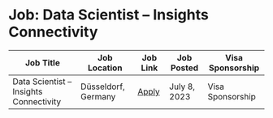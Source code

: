 # Job: Data Scientist – Insights Connectivity

| Job Title | Job Location | Job Link | Job Posted | Visa Sponsorship |
| --- | --- | --- | --- | --- |
| Data Scientist – Insights Connectivity | Düsseldorf, Germany | [Apply](https://careers.trivago.com/job/r6830945002) | July 8, 2023 | Visa Sponsorship |

